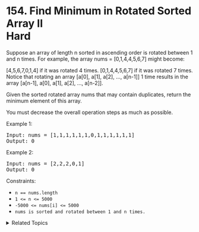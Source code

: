 # 154. Find Minimum in Rotated Sorted Array II<br> Hard

Suppose an array of length n sorted in ascending order is rotated between 1 and n times. For example, the array nums = [0,1,4,4,5,6,7] might become:

[4,5,6,7,0,1,4] if it was rotated 4 times.
[0,1,4,4,5,6,7] if it was rotated 7 times.
Notice that rotating an array [a[0], a[1], a[2], ..., a[n-1]] 1 time results in the array [a[n-1], a[0], a[1], a[2], ..., a[n-2]].

Given the sorted rotated array nums that may contain duplicates, return the minimum element of this array.

You must decrease the overall operation steps as much as possible.


Example 1:

<pre>
Input: nums = [1,1,1,1,1,1,0,1,1,1,1,1,1]
Output: 0
</pre>

Example 2:

<pre>
Input: nums = [2,2,2,0,1]
Output: 0
</pre>

Constraints:

- `n == nums.length`
- `1 <= n <= 5000`
- `-5000 <= nums[i] <= 5000`
- `nums is sorted and rotated between 1 and n times.`

<details>

<summary> Related Topics </summary>

-   `Binary Search`

</details>